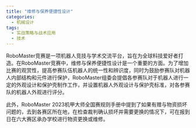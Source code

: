 ```yaml
---  
title: "维修与保养便捷性设计"  
categories:  
  - 机械设计  
tags: 
  - 实战策略与战术应用 
  - 技术  
---  
```


RoboMaster竞赛是一项机器人竞技与学术交流平台，旨在为全球科技爱好者打造。在RoboMaster竞赛中，维修与保养便捷性设计是一个重要的方面。为了增加比赛的观赏性，提高参赛队伍机器人的统一性和辨识度，同时为鼓励参赛队对机器人内部结构和元件进行保护，RoboMaster组委会提倡各参赛队对于机器人进行一定的外观设计和保护壳制作工作，并设置机器人外观设计与保护壳标准，对各参赛队的机器人外观进行评分。

此外，RoboMaster 2023机甲大师全国赛规则手册中提到了如果有赠与物资损坏问题的，去到各赛区所在地，在检查裁判确认损坏并需要更换的情况下，可在报到日在六大赛区承办学校进行物资更换或维修。 
